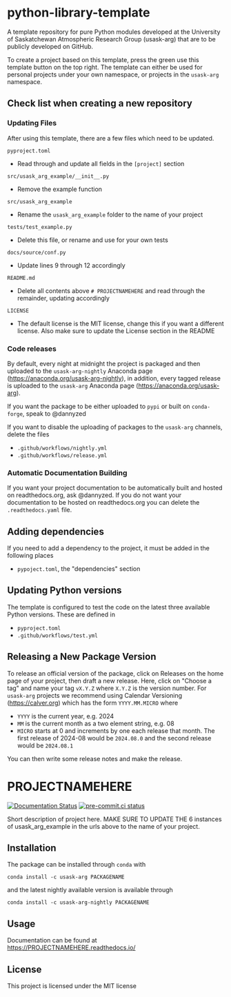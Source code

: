 # python-library-template
A template repository for pure Python modules developed at the University of Saskatchewan
Atmospheric Research Group (usask-arg) that are to be publicly developed on GitHub.

To create a project based on this template, press the green use this template button on the top right.
The template can either be used for personal projects under your own namespace, or projects
in the `usask-arg` namespace.


## Check list when creating a new repository

### Updating Files
After using this template, there are a few files which need to be updated.

`pyproject.toml`
 - Read through and update all fields in the `[project]` section

`src/usask_arg_example/__init__.py`
 - Remove the example function

`src/usask_arg_example`
 - Rename the `usask_arg_example` folder to the name of your project

`tests/test_example.py`
 - Delete this file, or rename and use for your own tests

`docs/source/conf.py`
 - Update lines 9 through 12 accordingly

`README.md`
 - Delete all contents above `# PROJECTNAMEHERE` and read through the remainder, updating accordingly

`LICENSE`
 - The default license is the MIT license, change this if you want a different license.  Also make sure to update the License section in the README

### Code releases
By default, every night at midnight the project is packaged and then uploaded to the `usask-arg-nightly` Anaconda page (https://anaconda.org/usask-arg-nightly),
in addition, every tagged release is uploaded to the `usask-arg` Anaconda page (https://anaconda.org/usask-arg).

If you want the package to be either uploaded to `pypi` or built on `conda-forge`, speak to @dannyzed

If you want to disable the uploading of packages to the `usask-arg` channels, delete the files

 - `.github/workflows/nightly.yml`
 - `.github/workflows/release.yml`

### Automatic Documentation Building
If you want your project documentation to be automatically built and hosted on readthedocs.org, ask @dannyzed.
If you do not want your documentation to be hosted on readthedocs.org you can delete the `.readthedocs.yaml` file.

## Adding dependencies
If you need to add a dependency to the project, it must be added in the following places

- `pypoject.toml`, the "dependencies" section

## Updating Python versions
The template is configured to test the code on the latest three available Python versions.  These are defined in

- `pyproject.toml`
- `.github/workflows/test.yml`

## Releasing a New Package Version
To release an official version of the package, click on Releases on the home page of your project, then draft a new release.
Here, click on "Choose a tag" and name your tag `vX.Y.Z` where `X.Y.Z` is the version number.  For `usask-arg` projects we
recommend using Calendar Versioning (https://calver.org) which has the form `YYYY.MM.MICRO` where

- `YYYY` is the current year, e.g. 2024
- `MM` is the current month as a two element string, e.g. 08
- `MICRO` starts at 0 and increments by one each release that month.  The first release of 2024-08 would be `2024.08.0` and the second release would be `2024.08.1`

You can then write some release notes and make the release.

# PROJECTNAMEHERE

[![Documentation Status](https://readthedocs.org/projects/usask_arg_example/badge/?version=latest)](https://usask_arg_example.readthedocs.io/en/latest/?badge=latest)
[![pre-commit.ci status](https://results.pre-commit.ci/badge/github/usask-arg/usask_arg_example/main.svg)](https://results.pre-commit.ci/latest/github/usask-arg/usask_arg_example/main)

Short description of project here. MAKE SURE TO UPDATE THE 6 instances of usask_arg_example in the urls above to the name of your project.

## Installation
The package can be installed through `conda` with

`conda install -c usask-arg PACKAGENAME`

and the latest nightly available version is available through

`conda install -c usask-arg-nightly PACKAGENAME`

## Usage
Documentation can be found at  https://PROJECTNAMEHERE.readthedocs.io/

## License
This project is licensed under the MIT license
